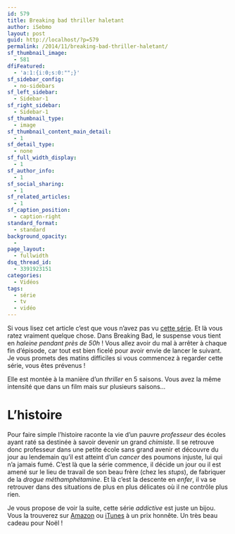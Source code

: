 ```yaml
---
id: 579
title: Breaking bad thriller haletant
author: iSebmo
layout: post
guid: http://localhost/?p=579
permalink: /2014/11/breaking-bad-thriller-haletant/
sf_thumbnail_image:
  - 581
dfiFeatured:
  - 'a:1:{i:0;s:0:"";}'
sf_sidebar_config:
  - no-sidebars
sf_left_sidebar:
  - Sidebar-1
sf_right_sidebar:
  - Sidebar-1
sf_thumbnail_type:
  - image
sf_thumbnail_content_main_detail:
  - 1
sf_detail_type:
  - none
sf_full_width_display:
  - 1
sf_author_info:
  - 1
sf_social_sharing:
  - 1
sf_related_articles:
  - 1
sf_caption_position:
  - caption-right
standard_format:
  - standard
background_opacity:
  - 
page_layout:
  - fullwidth
dsq_thread_id:
  - 3391923151
categories:
  - Vidéos
tags:
  - série
  - tv
  - vidéo
---
```

Si vous lisez cet article c’est que vous n’avez pas vu [cette série][1]. Et là vous ratez vraiment quelque chose. Dans Breaking Bad, le suspense vous tient en *haleine pendant près de 50h* ! Vous allez avoir du mal à arrêter à chaque fin d’épisode, car tout est bien ficelé pour avoir envie de lancer le suivant. Je vous promets des matins difficiles si vous commencez à regarder cette série, vous êtes prévenus !

Elle est montée à la manière d’un *thriller* en 5 saisons. Vous avez la même intensité que dans un film mais sur plusieurs saisons…

# L’histoire

Pour faire simple l’histoire raconte la vie d’un pauvre *professeur* des écoles ayant raté sa destinée à savoir devenir un grand *chimiste*. Il se retrouve donc professeur dans une petite école sans grand avenir et découvre du jour au lendemain qu’il est atteint d’un *cancer* des poumons injuste, lui qui n’a jamais fumé. C’est là que la série commence, il décide un jour ou il est amené sur le lieu de travail de son beau frère (chez les *stups*), de fabriquer de la *drogue méthamphétamine*. Et là c’est la descente en *enfer*, il va se retrouver dans des situations de plus en plus délicates où il ne contrôle plus rien.

Je vous propose de voir la suite, cette série *addictive* est juste un bijou. Vous la trouverez sur [Amazon][1] ou [iTunes][2] à un prix honnête. Un très beau cadeau pour Noël !

 [1]: http://www.amazon.fr/Breaking-Bad-Int%C3%A9grale-%C3%89dition-Collector/dp/B00FZ6JX5C/ref=sr_1_1?ie=UTF8&qid=1416643020&sr=8-1&keywords=breaking+bad&tag=tfadafr-21
 [2]: https://itunes.apple.com/fr/tv-season/breaking-bad-saison-1/id361736451